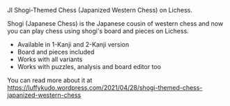 JI Shogi-Themed Chess (Japanized Western Chess) on Lichess.

Shogi (Japanese Chess) is the Japanese cousin of western chess and now you can play chess using shogi's board and pieces on Lichess. 

- Available in 1-Kanji and 2-Kanji version
- Board and pieces included
- Works with all variants
- Works with puzzles, analysis and board editor too

You can read more about it at https://luffykudo.wordpress.com/2021/04/28/shogi-themed-chess-japanized-western-chess

